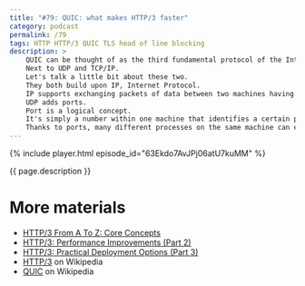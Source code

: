 ```yaml
---
title: "#79: QUIC: what makes HTTP/3 faster"
category: podcast
permalink: /79
tags: HTTP HTTP/3 QUIC TLS head of line blocking
description: >
    QUIC can be thought of as the third fundamental protocol of the Internet.
    Next to UDP and TCP/IP.
    Let's talk a little bit about these two.
    They both build upon IP, Internet Protocol.
    IP supports exchanging packets of data between two machines having... IP addresses.
    UDP adds ports.
    Port is a logical concept.
    It's simply a number within one machine that identifies a certain process.
    Thanks to ports, many different processes on the same machine can exchange data.
---
```


{% include player.html episode_id="63Ekdo7AvJPj06atU7kuMM" %}

{{ page.description }}

<!--
TCP/IP is much, much more complex compared to UDP.
First of all it introduces the concept of connections.
There's nothing physical about connection.
It just means that two machines agree to talk to each other prior to exchanging any data.
However, connections have two more benefits: order guarantee and flow control.

Packets sent via UDP may arrive in a different order or get lost.
We sort of accept that.
TCP/IP, on the other hand, delivers packets in the same order they were sent.
Moreover, it keeps analyzing the bandwidth and packet loss.
This is called _flow control_ and it prevents the consumer from being too occupied.

Going back to QUIC.
It's the third network protocol that behaves much like TCP/IP.
With connections, flow control, and more.
However, and this is surprising, it's not built on top of IP.
Introducing the third fundamental protocol now would be impossible.
There are too many routers, switches, firewalls, etc.
We'd have to update the firmware of all of them.

Instead, the new QUIC protocol is built on top of UDP.
But it essentially reimplements all features of TCP/IP.
Plus much more.
There are a few advantages of the new protocol:

Firstly, QUIC is encrypted by default.
It's part of the protocol, rather than another layer.
Most of the websites these days are over TLS, so it's a no-brainer.
Moreover, baking encryption directly into the protocol makes the handshake faster.

Secondly, QUIC supports multiple independent streams within one connection.
You can think of streams as sub-connections.
TCP/IP has only one stream of data.
If a packet is lost, the whole stream waits.
Even if subsequent packets already arrived.
This is called [head-of-line blocking](https://en.wikipedia.org/wiki/Head-of-line_blocking).
HTTP/2 tries to build multiple streams on top of TCP/IP.
QUIC has this feature natively.
In simple terms, it means that lost packets only affect a single stream.

Last but not least, QUIC supports connection migration.
This clever idea allows seamless switching of networks on the client-side.
For example when you leave home and switch from WiFi to cellular.
Or when switching to VPN.
With TCP/IP these actions change your IP and you disconnect.
QUIC can transparently continue transferring data with no delays or reconnects.

This new protocol has a lot more advantages.
No wonder it was used as a prerequisite to run HTTP/3.

That's it, thanks for listening, bye!
-->

# More materials

* [HTTP/3 From A To Z: Core Concepts](https://www.smashingmagazine.com/2021/08/http3-core-concepts-part1/)
* [HTTP/3: Performance Improvements (Part 2)](https://www.smashingmagazine.com/2021/08/http3-performance-improvements-part2/)
* [HTTP/3: Practical Deployment Options (Part 3)](https://www.smashingmagazine.com/2021/09/http3-practical-deployment-options-part3/)
* [HTTP/3](https://en.wikipedia.org/wiki/HTTP/3) on Wikipedia
* [QUIC](https://en.wikipedia.org/wiki/QUIC) on Wikipedia
